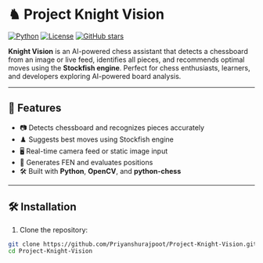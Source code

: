 # ♞ Project Knight Vision

[![Python](https://img.shields.io/badge/python-3.11-blue?logo=python&logoColor=white)](https://www.python.org/)
[![License](https://img.shields.io/badge/license-MIT-green)](LICENSE)
[![GitHub stars](https://img.shields.io/github/stars/Priyanshurajpoot/Project-Knight-Vision?style=social)](https://github.com/Priyanshurajpoot/Project-Knight-Vision/stargazers)

**Knight Vision** is an AI-powered chess assistant that detects a chessboard from an image or live feed, identifies all pieces, and recommends optimal moves using the **Stockfish engine**. Perfect for chess enthusiasts, learners, and developers exploring AI-powered board analysis.

---

## 🚀 Features
- 📷 Detects chessboard and recognizes pieces accurately  
- ♟️ Suggests best moves using Stockfish engine  
- 🖥️ Real-time camera feed or static image input  
- 🧠 Generates FEN and evaluates positions  
- 🛠️ Built with **Python**, **OpenCV**, and **python-chess**  

---

## 🛠️ Installation

1. Clone the repository:

```bash
git clone https://github.com/Priyanshurajpoot/Project-Knight-Vision.git
cd Project-Knight-Vision
